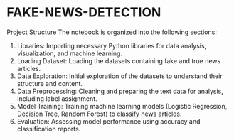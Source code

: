 # FAKE-NEWS-DETECTION
Project Structure
The notebook is organized into the following sections:
1.	Libraries: Importing necessary Python libraries for data analysis, visualization, and machine learning.
2.	Loading Dataset: Loading the datasets containing fake and true news articles.
3.	Data Exploration: Initial exploration of the datasets to understand their structure and content.
4.	Data Preprocessing: Cleaning and preparing the text data for analysis, including label assignment.
5.	Model Training: Training machine learning models (Logistic Regression, Decision Tree, Random Forest) to classify news articles.
6.	Evaluation: Assessing model performance using accuracy and classification reports.
